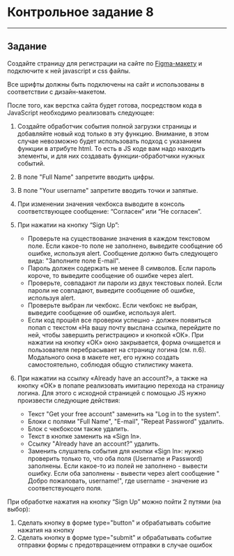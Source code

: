 # Контрольное задание 8

___

## Задание

Создайте страницу для регистрации на сайте
по [Figma-макету](https://www.figma.com/design/29dexBlzqsS8Q5JBJ10aCR/hw_dom?node-id=0-1) и подключите к ней javascript
и css файлы.

Все шрифты должны быть подключены на сайт и использованы в соответствии с дизайн-макетом.

После того, как верстка сайта будет готова, посредством кода в JavaScript необходимо реализовать следующее:

1. Создайте обработчик события полной загрузки страницы и добавляйте новый код только в эту функцию. Внимание, в этом
   случае невозможно будет использовать подход с указанием функции в атрибуте html. То есть в JS коде вам надо находить
   элементы, и для них создавать функции-обработчики нужных событий.

2. В поле "Full Name" запретите вводить цифры.

3. В поле "Your username" запретите вводить точки и запятые.

4. При изменении значения чекбокса выводите в консоль соответствующее сообщение: “Согласен” или “Не согласен”.

5. При нажатии на кнопку “Sign Up”:
   - Проверьте на существование значения в каждом текстовом поле. Если какое-то поле не заполнено, выведите сообщение об
   ошибке, используя alert. Сообщение должно быть следующего вида: "Заполните поле E-mail".
   - Пароль должен содержать не менее 8 символов. Если пароль короче, то выведите сообщение об ошибке через alert.
   - Проверьте, совпадают ли пароли из двух текстовых полей. Если пароли не совпадают, выведите сообщение об ошибке,
   используя alert.
   - Проверьте выбран ли чекбокс. Если чекбокс не выбран, выведите сообщение об ошибке, используя alert.
   - Если код прошёл все проверки успешно - должен появиться попап с текстом «На вашу почту выслана ссылка, перейдите по
   ней, чтобы завершить регистрацию» и кнопкой «ОК». При нажатии на кнопку «ОК» окно закрывается, форма очищается и
   пользователя перебрасывает на страницу логина (см. п.6). Модального окна в макете нет, его нужно создать
   самостоятельно, соблюдая общую стилистику макета.

6. При нажатии на ссылку «Already have an account?», а также на кнопку «ОК» в попапе реализовать имитацию перехода на
   страницу логина. Для этого с исходной страницей с помощью JS нужно произвести следующие действия:
   - Текст "Get your free account" заменить на "Log in to the system".
   - Блоки с полями "Full Name", "E-mail", "Repeat Password" удалить.
   - Блок с чекбоксом также удалить.
   - Текст в кнопке заменить на «Sign In».
   - Ссылку "Already have an account?" удалить.
   - Заменить слушатель события для кнопки «Sign In»: нужно проверить только то, что оба поля (Username и Password)
   заполнены. Если какое-то из полей не заполнено - вывести ошибку. Если оба заполнены - вывести через alert сообщение "
   Добро пожаловать, username!", где username - значение из соответствующего поля.

При обработке нажатия на кнопку “Sign Up” можно пойти 2 путями (на выбор):

1. Сделать кнопку в форме type="button" и обрабатывать событие нажатия на кнопку
2. Сделать кнопку в форме type="submit" и обрабатывать событие отправки формы с предотвращением отправки в случае ошибок
